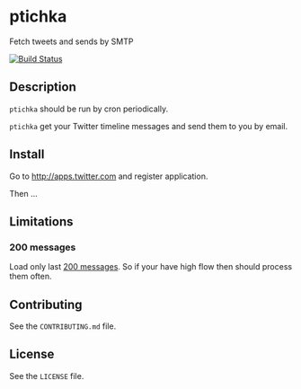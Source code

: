 # ptichka

Fetch tweets and sends by SMTP

[![Build Status](https://travis-ci.org/danil/ptichka.svg)](https://travis-ci.org/danil/ptichka)

## Description

`ptichka` should be run by cron periodically.

`ptichka` get your Twitter timeline messages and send them to you by email.

## Install

Go to http://apps.twitter.com and register application.

Then ...

## Limitations

### 200 messages

Load only last [200 messages][].
So if your have high flow then should process them often.

[200 messages]: https://dev.twitter.com/rest/reference/get/statuses/home_timeline#api-param-count

## Contributing

See the `CONTRIBUTING.md` file.

## License

See the `LICENSE` file.
